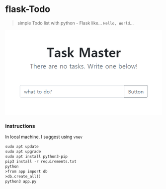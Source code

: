 # flask-Todo
> simple Todo list with python - Flask 
> like... `Hello, World`...


![mainpage](tasks.PNG)

### instructions
In local machine, I suggest using `vnev`
~~~
sudo apt update 
sudo apt upgrade
sudo apt install python3-pip
pip3 install -r requirements.txt
python
>from app import db
>db.create_all()
python3 app.py
~~~
